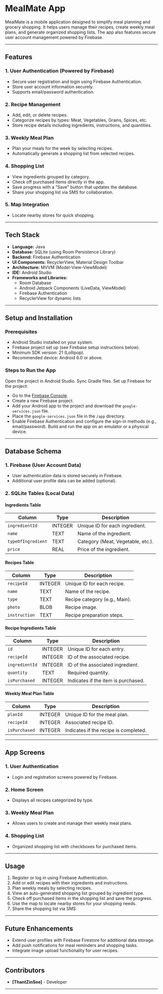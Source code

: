 
# **MealMate App**

MealMate is a mobile application designed to simplify meal planning and grocery shopping. It helps users manage their recipes, create weekly meal plans, and generate organized shopping lists. The app also features secure user account management powered by Firebase.

---

## **Features**

### **1. User Authentication (Powered by Firebase)**
- Secure user registration and login using Firebase Authentication.
- Store user account information securely.
- Supports email/password authentication.

### **2. Recipe Management**
- Add, edit, or delete recipes.
- Categorize recipes by types: Meat, Vegetables, Grains, Spices, etc.
- Store recipe details including ingredients, instructions, and quantities.

### **3. Weekly Meal Plan**
- Plan your meals for the week by selecting recipes.
- Automatically generate a shopping list from selected recipes.

### **4. Shopping List**
- View ingredients grouped by category.
- Check off purchased items directly in the app.
- Save progress with a "Save" button that updates the database.
- Share your shopping list via SMS for collaboration.

### **5. Map Integration**
- Locate nearby stores for quick shopping.

---

## **Tech Stack**

- **Language:** Java
- **Database:** SQLite (using Room Persistence Library)
- **Backend:** Firebase Authentication
- **UI Components:** RecyclerView, Material Design Toolbar
- **Architecture:** MVVM (Model-View-ViewModel)
- **IDE:** Android Studio
- **Frameworks and Libraries:**
  - Room Database
  - Android Jetpack Components (LiveData, ViewModel)
  - Firebase Authentication
  - RecyclerView for dynamic lists

---

## **Setup and Installation**

### **Prerequisites**
- Android Studio installed on your system.
- Firebase project set up (see Firebase setup instructions below).
- Minimum SDK version: 21 (Lollipop).
- Recommended device: Android 6.0 or above.

### **Steps to Run the App**

 Open the project in Android Studio.
 Sync Gradle files.
 Set up Firebase for the project:
   - Go to the [Firebase Console](https://console.firebase.google.com/).
   - Create a new Firebase project.
   - Add your Android app to the project and download the `google-services.json` file.
   - Place the `google-services.json` file in the `/app` directory.
   - Enable Firebase Authentication and configure the sign-in methods (e.g., email/password).
 Build and run the app on an emulator or a physical device.

---

## **Database Schema**

### **1. Firebase (User Account Data)**
- User authentication data is stored securely in Firebase.
- Additional user profile data can be added (optional).

### **2. SQLite Tables (Local Data)**
#### Ingredients Table
| Column         | Type    | Description                          |
|----------------|---------|--------------------------------------|
| `ingredientId` | INTEGER | Unique ID for each ingredient.      |
| `name`         | TEXT    | Name of the ingredient.             |
| `typeOfIngredient` | TEXT | Category (Meat, Vegetable, etc.).   |
| `price`        | REAL    | Price of the ingredient.            |

#### Recipes Table
| Column      | Type    | Description                   |
|-------------|---------|-------------------------------|
| `recipeId`  | INTEGER | Unique ID for each recipe.    |
| `name`      | TEXT    | Name of the recipe.           |
| `type`      | TEXT    | Recipe category (e.g., Main). |
| `photo`     | BLOB    | Recipe image.                |
| `instruction` | TEXT   | Recipe preparation steps.    |

#### Recipe Ingredients Table
| Column        | Type    | Description                          |
|---------------|---------|--------------------------------------|
| `id`          | INTEGER | Unique ID for each entry.           |
| `recipeId`    | INTEGER | ID of the associated recipe.         |
| `ingredientId`| INTEGER | ID of the associated ingredient.     |
| `quantity`    | TEXT    | Required quantity.                  |
| `isPurchased` | INTEGER | Indicates if the item is purchased. |

#### Weekly Meal Plan Table
| Column     | Type    | Description                      |
|------------|---------|----------------------------------|
| `planId`   | INTEGER | Unique ID for the meal plan.     |
| `recipeId` | INTEGER | Associated recipe ID.            |
| `isPurchased` | INTEGER | Indicates if the recipe is completed. |

---

## **App Screens**

### **1. User Authentication**
- Login and registration screens powered by Firebase.

### **2. Home Screen**
- Displays all recipes categorized by type.

### **3. Weekly Meal Plan**
- Allows users to create and manage their weekly meal plans.

### **4. Shopping List**
- Organized shopping list with checkboxes for purchased items.

---

## **Usage**

1. Register or log in using Firebase Authentication.
2. Add or edit recipes with their ingredients and instructions.
3. Plan weekly meals by selecting recipes.
4. View an auto-generated shopping list grouped by ingredient type.
5. Check off purchased items in the shopping list and save the progress.
6. Use the map to locate nearby stores for your shopping needs.
7. Share the shopping list via SMS.

---

## **Future Enhancements**
- Extend user profiles with Firebase Firestore for additional data storage.
- Add push notifications for meal reminders and shopping tasks.
- Integrate image upload functionality for user recipes.

---

## **Contributors**
- **[ThantZinSoe]** - Developer

---


